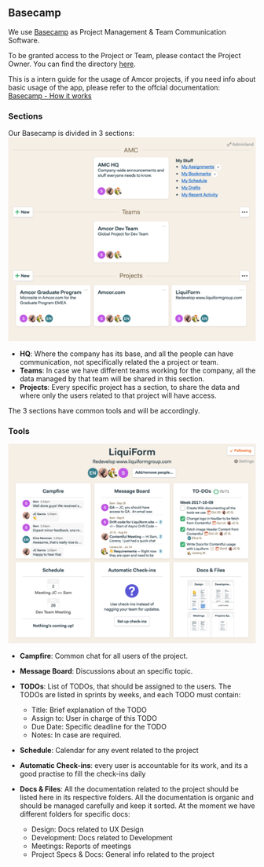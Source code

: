 ## Basecamp

We use [Basecamp](https://basecamp.com) as Project Management & Team Communication Software.

To be granted access to the Project or Team, please contact the Project Owner. You can find the directory [here](./Support.md).

This is a intern guide for the usage of Amcor projects, if you need info about basic usage of the app, please refer to the offcial documentation: [Basecamp - How it works](https://basecamp.com/how-it-works)

### Sections
Our Basecamp is divided in 3 sections:
![Basecamp Home](./images/basecampHome.png)

- **HQ**: Where the company has its base, and all the people can have communication, not specifically related the a project or team.
- **Teams**: In case we have different teams working for the company, all the data managed by that team will be shared in this section.
- **Projects**: Every specific project has a section, to share the data and where only the users related to that project will have access.

The 3 sections have common tools and will be accordingly.

### Tools
![Basecamp Tools](./images/basecampProjectHome.png)

- **Campfire**: Common chat for all users of the project.

- **Message Board**: Discussions about an specific topic.

- **TODOs**: List of TODOs, that should be assigned to the users. The TODOs are listed in sprints by weeks, and each TODO must contain:
  - Title: Brief explanation of the TODO
  - Assign to: User in charge of this TODO
  - Due Date: Specific deadline for the TODO
  - Notes: In case are required.
- **Schedule**: Calendar for any event related to the project

- **Automatic Check-ins**: every user is accountable for its work, and its a good practise to fill the check-ins daily

- **Docs & Files**: All the documentation related to the project should be listed here in its respective folders. All the documentation is organic and should be managed carefully and keep it sorted. At the moment we have different folders for specific docs:
  - Design: Docs related to UX Design
  - Development: Docs related to Development
  - Meetings: Reports of meetings
  - Project Specs & Docs: General info related to the project
